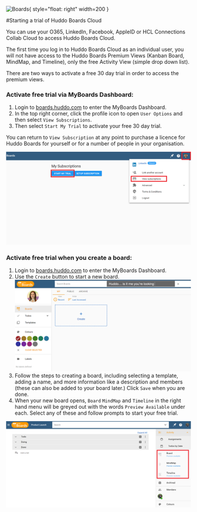 ![Boards](../../../assets/images/boards-logo.jpg){ style="float: right" width=200 }

#Starting a trial of Huddo Boards Cloud 

You can use your O365, LinkedIn, Facebook, AppleID or HCL Connections Collab Cloud to access Huddo Boards Cloud.

The first time you log in to Huddo Boards Cloud as an individual user, you will not have access to the Huddo Boards Premium Views (Kanban Board, MindMap, and Timeline), only the free Activity View (simple drop down list). 

There are two ways to activate a free 30 day trial in order to access the premium views. 

### Activate free trial via MyBoards Dashboard:
1. Login to [boards.huddo.com](https://boards.huddo.com) to enter the MyBoards Dashboard.
2. In the top right corner, click the profile icon to open `User Options` and then select `View Subscriptions`. 
3. Then select `Start My Trial` to activate your free 30 day trial. 

You can return to  `View Subscription` at any point to purchase a licence for Huddo Boards for yourself or for a number of people in your organisation.     

![example](./3rd-party-cloud-app.png)


### Activate free trial when you create a board:
1. Login to [boards.huddo.com](https://boards.huddo.com) to enter the MyBoards Dashboard.
2. Use the `Create` button to start a new board.
![example](./new-board.png)
3. Follow the steps to creating a board, including selecting a template, adding a name, and more information like a description and members (these can also be added to your board later.) Click `Save` when you are done. 
4. When your new board opens, `Board` `MindMap` and `Timeline` in the right hand menu will be greyed out with the words `Preview Available` under each. Select any of these and follow prompts to start your free trial. 

![example](./activation-2.png)